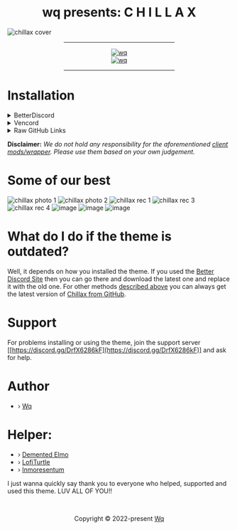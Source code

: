 <h1 align="center">wq presents:   C H I L L A X </h1>

![chillax cover](https://github.com/warrayquipsome/Chillax/assets/84565593/eedd9969-6f6d-4cf0-8885-89cefa473085)

<div align="center">
    <hr width="250px"/>
    <div align="center">
        <a href="https://www.paypal.me/wqqt9" target="_blank">
            <img src="https://img.shields.io/badge/donate paypal-00457c?style=for-the-badge&logo=paypal&logocolor=white" alt="wq"/>
        </a>
    </div>
    <div align="center">
        <a href="https://discord.gg/drfx6286kf" target="_blank">
            <img src="https://dcbadge.vercel.app/api/server/DrfX6286kF?theme=discord-inverted" alt="wq"/>
        </a>
    </div>
    <hr width="250px"/>
</div>

# Installation

<details>
<summary>BetterDiscord</summary>

To download the theme in [Better Discord](https://betterdiscord.app/theme/Chillax) Site:
1. Press the download button.
2. Open your Discord and go User Settings > Themes > Open Themes Folder.
3. Drag the theme.css file you just downloaded into the theme folder that opened.
4. Go back to Discord and enable the theme and VOILA you did it.

To download the theme from GitHub:
1. Go to [chillax.theme.css](https://github.com/warrayquipsome/Chillax/blob/main/chillax.theme.css)
2. Press the copy raw contents button.
3. Edit the theme.css in your Discord.
4. Select everything and paste in the copied code.


And if you want a YouTube tutorial, go to this link: "https://youtu.be/U0tTENsBS4w"

</details>

<details>
<summary>Vencord</summary>

To install and use the theme on [Vencord](https://vencord.dev/)
1. Go to [chillax.theme.css](https://github.com/warrayquipsome/Chillax/blob/main/chillax.theme.css)
2. Press the copy raw contents button.
3. Go to your Vencord themes tab.
4. Click the "Open QuickCSS file" button.
5. Paste the contents you copied from before.
6. It should now automatically load the theme and apply.
7. Modify/Change any `variables/css` if you need to.

</details>

<details>
<summary>Raw GitHub Links</summary>

Raw links are also another option for using the theme and most client mod supports them,
but there are some inconveniences.
For instance, when the theme gets updated,
you will **lose all the customization** that you did on top of Chillax.
So they are **not recommended** when it comes to customizations.

To overcome this issue, we recommend you to fork the [Chillax](https://github.com/warrayquipsome/Chillax)
repository and make changes in the newly forked repository and use the raw link of the forked repository.
This way you will have the full control over `update/patch` and there will be **no surprises**.

</details>

**Disclaimer:** _We do not hold any responsibility for the aforementioned [client mods/wrapper](#Installation).
Please use them based on your own judgement._

# Some of our best

![chillax photo 1](https://github.com/warrayquipsome/Chillax/assets/84565593/b8f6e950-0dcc-45bc-a4ef-8f42285a0e4a)
![chillax photo 2](https://github.com/warrayquipsome/Chillax/assets/84565593/ed4425f6-48d4-4b21-bf78-42ae1a5d51ea)
![chillax rec 1](https://github.com/warrayquipsome/Chillax/assets/84565593/083833a3-12bb-4350-af87-6f6e5e1af1bd)
![chillax rec 3](https://github.com/warrayquipsome/Chillax/assets/84565593/79094b2d-ec24-404d-bd7b-87457886a6c8)
![chillax rec 4](https://github.com/warrayquipsome/Chillax/assets/84565593/41bb7383-159e-4693-93e6-27db7f9c2336)
![image](https://github.com/warrayquipsome/Chillax/assets/84565593/825cfc4d-8920-4187-8393-bfa5d83d6cd2)
![image](https://github.com/warrayquipsome/Chillax/assets/84565593/f4fa6f61-b523-4e3c-a5e3-0707f01ac1fa)
![image](https://github.com/warrayquipsome/Chillax/assets/84565593/0fd0a150-07f6-42fd-9ee8-ca5867ceedf0)

# What do I do if the theme is outdated?

Well, it depends on how you installed the theme.
If you used the [Better Discord Site](https://betterdiscord.app/theme/Chillax) then you 
can go there and download the latest one and replace it with the old one.
For other methods [described above](#Installation) you can always get
the latest version of [Chillax from GitHub](https://github.com/warrayquipsome/Chillax).

# Support

For problems installing or using the theme,
join the support server [[https://discord.gg/DrfX6286kF](https://discord.gg/DrfX6286kF)]
and ask for help.


# Author

- › [Wq](https://github.com/warrayquipsome)

# Helper:

- › [Demented Elmo](https://github.com/Demented-Elmo)
- › [LofiTurtle](https://github.com/LofiTurtle)
- › [Inmoresentum](https://github.com/Inmoresentum)

I just wanna quickly say thank you to everyone who helped, supported and used this theme. LUV ALL OF YOU!!

&#160;

<p align="center">Copyright &copy; 2022-present 
   <a href="https://github.com/warrayquipsome" target="_blank">Wq</a>
</p>
